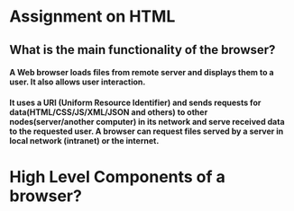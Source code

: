 # Assignment on HTML

## What is the main functionality of the browser?

#### A Web browser loads files from remote server and displays them to a user. It also allows user interaction.

#### It uses a URI (Uniform Resource Identifier) and sends requests for data(HTML/CSS/JS/XML/JSON and others) to other nodes(server/another computer) in its network and serve received data to the requested user. A browser can request files served by a server in local network (intranet) or the internet.

# High Level Components of a browser?
